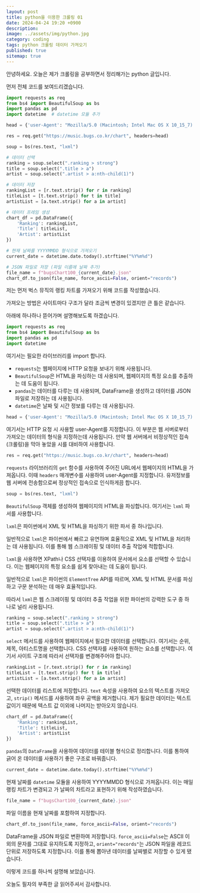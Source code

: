 ```yaml
---
layout: post
title: python을 이용한 크롤링 01
date: 2024-04-24 19:20 +0900
description: 
image: ../assets/img/python.jpg
category: coding
tags: python 크롤링 데이터 가져오기
published: true
sitemap: true
---
```

안녕하세요. 오늘은 제가 크롤링을 공부하면서 정리해가는 python 글입니다.

먼저 전체 코드를 보여드리겠습니다.
```python
import requests as req
from bs4 import BeautifulSoup as bs
import pandas as pd
import datetime  # datetime 모듈 추가

head = {'user-Agent': "Mozilla/5.0 (Macintosh; Intel Mac OS X 10_15_7) AppleWebKit/605.1.15 (KHTML, like Gecko) Version/14.1.1 Safari/605.1.15"}

res = req.get("https://music.bugs.co.kr/chart", headers=head)

soup = bs(res.text, "lxml")

# 데이터 선택
ranking = soup.select(".ranking > strong")
title = soup.select(".title > a")
artist = soup.select(".artist > a:nth-child(1)")

# 데이터 저장
rankingList = [r.text.strip() for r in ranking]
titleList = [t.text.strip() for t in title]
artistList = [a.text.strip() for a in artist]

# 데이터 프레임 생성
chart_df = pd.DataFrame({
    'Ranking': rankingList,
    'Title': titleList,
    'Artist': artistList
})

# 현재 날짜를 YYYYMMDD 형식으로 가져오기
current_date = datetime.date.today().strftime("%Y%m%d")

# JSON 파일로 저장 (파일 이름에 날짜 추가)
file_name = f"bugsChart100_{current_date}.json"
chart_df.to_json(file_name, force_ascii=False, orient="records")
```
저는 먼저 벅스 뮤직의 랭킹 차트를 가져오기 위해 코드를 작성했습니다.

가져오는 방법은 사이트마다 구조가 달라 조금씩 변경이 있겠지만 큰 틀은 같습니다.

아래에 하나하나 뜯어가며 설명해보도록 하겠습니다.

```python
import requests as req
from bs4 import BeautifulSoup as bs
import pandas as pd
import datetime
```

여기서는 필요한 라이브러리를 import 합니다. 
- `requests`는 웹페이지에 HTTP 요청을 보내기 위해 사용됩니다.
- `BeautifulSoup`은 HTML을 파싱하는 데 사용되며, 웹페이지의 특정 요소를 추출하는 데 도움이 됩니다.
- `pandas`는 데이터를 다루는 데 사용되며, DataFrame을 생성하고 데이터를 JSON 파일로 저장하는 데 사용됩니다.
- `datetime`은 날짜 및 시간 정보를 다루는 데 사용됩니다.

```python
head = {'user-Agent': "Mozilla/5.0 (Macintosh; Intel Mac OS X 10_15_7) AppleWebKit/605.1.15 (KHTML, like Gecko) Version/14.1.1 Safari/605.1.15"}
```

여기서는 HTTP 요청 시 사용할 user-Agent를 지정합니다. 이 부분은 웹 서버로부터 가져오는 데이터의 형식을 지정하는데 사용됩니다. 만약 웹 서버에서 비정상적인 접속 (크롤링)을 막아 놓았을 시를 대비하여 사용합니다.

```python
res = req.get("https://music.bugs.co.kr/chart", headers=head)
```

`requests` 라이브러리의 `get` 함수를 사용하여 주어진 URL에서 웹페이지의 HTML을 가져옵니다. 이때 `headers` 매개변수를 사용하여 user-Agent를 지정합니다. 유저정보를 웹 서버에 전송함으로써 정상적인 접속으로 인식하게끔 합니다.

```python
soup = bs(res.text, "lxml")
```

`BeautifulSoup` 객체를 생성하여 웹페이지의 HTML을 파싱합니다. 여기서는 `lxml` 파서를 사용합니다.

`lxml`은 파이썬에서 XML 및 HTML을 파싱하기 위한 파서 중 하나입니다. 

일반적으로 `lxml`은 파이썬에서 빠르고 유연하며 효율적으로 XML 및 HTML을 처리하는 데 사용됩니다. 이를 통해 웹 스크레이핑 및 데이터 추출 작업에 적합합니다.

`lxml`을 사용하면 XPath나 CSS 선택자를 이용하여 문서에서 요소를 선택할 수 있습니다. 이는 웹페이지의 특정 요소를 쉽게 찾아내는 데 도움이 됩니다.

일반적으로 `lxml`은 파이썬의 `ElementTree` API를 따르며, XML 및 HTML 문서를 파싱하고 구문 분석하는 데 매우 효율적입니다.

따라서 `lxml`은 웹 스크레이핑 및 데이터 추출 작업을 위한 파이썬의 강력한 도구 중 하나로 널리 사용됩니다.

```python
ranking = soup.select(".ranking > strong")
title = soup.select(".title > a")
artist = soup.select(".artist > a:nth-child(1)")
```

`select` 메서드를 사용하여 웹페이지에서 필요한 데이터를 선택합니다. 여기서는 순위, 제목, 아티스트명을 선택합니다. CSS 선택자를 사용하여 원하는 요소를 선택합니다.
여기서 사이트 구조에 따라서 선택자를 변경해주어야 합니다.

```python
rankingList = [r.text.strip() for r in ranking]
titleList = [t.text.strip() for t in title]
artistList = [a.text.strip() for a in artist]
```

선택한 데이터를 리스트에 저장합니다. `text` 속성을 사용하여 요소의 텍스트를 가져오고, `strip()` 메서드를 사용하여 좌우 공백을 제거합니다.
제가 필요한 데이터는 텍스트 값이기 때문에 텍스트 값 이외에 나머지는 받아오지 않습니다.

```python
chart_df = pd.DataFrame({
    'Ranking': rankingList,
    'Title': titleList,
    'Artist': artistList
})
```

`pandas`의 `DataFrame`을 사용하여 데이터를 테이블 형식으로 정리합니다.
이를 통하여 긁어 온 데이터를 사용하기 좋은 구조로 바꿔줍니다.

```python
current_date = datetime.date.today().strftime("%Y%m%d")
```

현재 날짜를 `datetime` 모듈을 사용하여 YYYYMMDD 형식으로 가져옵니다.
이는 매일 랭킹 차트가 변경되고 가 날짜의 차트라고 표현하기 위해 작성하였습니다.

```python
file_name = f"bugsChart100_{current_date}.json"
```

파일 이름을 현재 날짜를 포함하여 지정합니다.

```python
chart_df.to_json(file_name, force_ascii=False, orient="records")
```

DataFrame을 JSON 파일로 변환하여 저장합니다. `force_ascii=False`는 ASCII 이외의 문자를 그대로 유지하도록 지정하고, `orient="records"`는 JSON 파일을 레코드 단위로 저장하도록 지정합니다.
이를 통해 뽑아낸 데이터를 날짜별로 저장할 수 있게 됐습니다.

이렇게 코드를 하나씩 설명해 보았습니다.

오늘도 필자의 부족한 글 읽어주셔서 감사합니다.